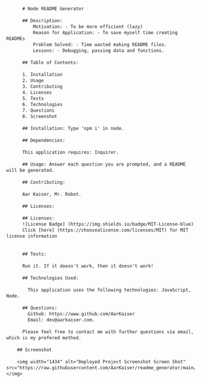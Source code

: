 
          # Node README Generator
          
          ## Description:
              Motivation: - To be more efficient (lazy)
              Reason for Application: - To save myself time creating READMEs
              Problem Solved: - Time wasted making README files.
              Lessons: - Debugging, passing data and functions.

          ## Table of Contents:

          1. Installation
          2. Usage
          3. Contributing
          4. Licenses
          5. Tests
          6. Technologies
          7. Questions
          8. Screenshot

          ## Installation: Type 'npm i' in node.

          ## Dependencies:

          This application requires: Inquirer.

          ## Usage: Answer each question you are prompted, and a README will be generated.

          ## Contributing:

          Aar Kaiser, Mr. Robot.

          ## Licenses:

          ## Licenses:
          ![License Badge] (https://img.shields.io/badge/MIT-License-blue)
          Click [here] (https://choosealicense.com/licenses/MIT) for MIT license information
  

          ## Tests:

          Run it. If it doesn't work, then it doesn't work!

          ## Technologies Used: 
          
            This application uses the following technologies: JavaScript, Node.

          ## Questions: 
            Github: https://www.github.com/AarKaiser
            Email: dev@aarkaiser.com.
            
          Please feel free to contact me with further questions via email, which is my prefered method.

        ## Screenshot
        
        <img width="1434" alt="Deployed Project Screenshot Screen Shot" src="https://raw.githubusercontent.com/AarKaiser/readme_generator/main/assets/images/screenshot.png"></img>

        

